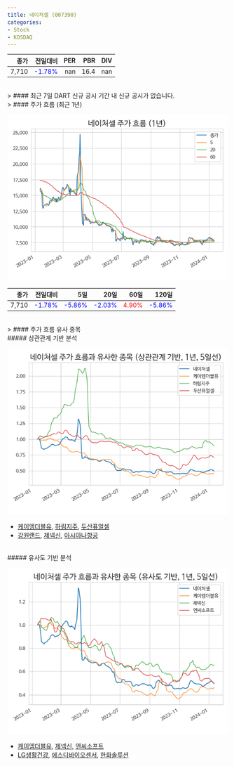 ```yaml
---
title: 네이처셀 (007390)
categories:
- Stock
- KOSDAQ
---
```


|종가|전일대비|PER|PBR|DIV|
|---:|-------:|--:|--:|--:|
|7,710|<span style="color: blue">-1.78%</span>|nan|16.4|nan|

<!-- more -->

<br>
> #### 최근 7일 DART 신규 공시
기간 내 신규 공시가 없습니다.

<br>
> #### 주가 흐름 (최근 1년)

![007390](/assets/images/stock/007390.png)

|종가|전일대비|5일|20일|60일|120일|
|---:|-------:|--:|---:|---:|----:|
|7,710|<span style="color: blue">-1.78%</span>|<span style="color: blue">-5.86%</span>|<span style="color: blue">-2.03%</span>|<span style="color: red">4.90%</span>|<span style="color: blue">-5.86%</span>|

<br>
> #### 주가 흐름 유사 종목

<br>
##### 상관관계 기반 분석

![007390](/assets/images/stock/007390_corr.png)
- [케이엠더블유](/032500/), [하림지주](/003380/), [두산퓨얼셀](/336260/)
- [강원랜드](/035250/), [제넥신](/095700/), [아시아나항공](/020560/)

<br>
##### 유사도 기반 분석

![007390](/assets/images/stock/007390_sim.png)
- [케이엠더블유](/032500/), [제넥신](/095700/), [엔씨소프트](/036570/)
- [LG생활건강](/051900/), [에스디바이오센서](/137310/), [한화솔루션](/009830/)